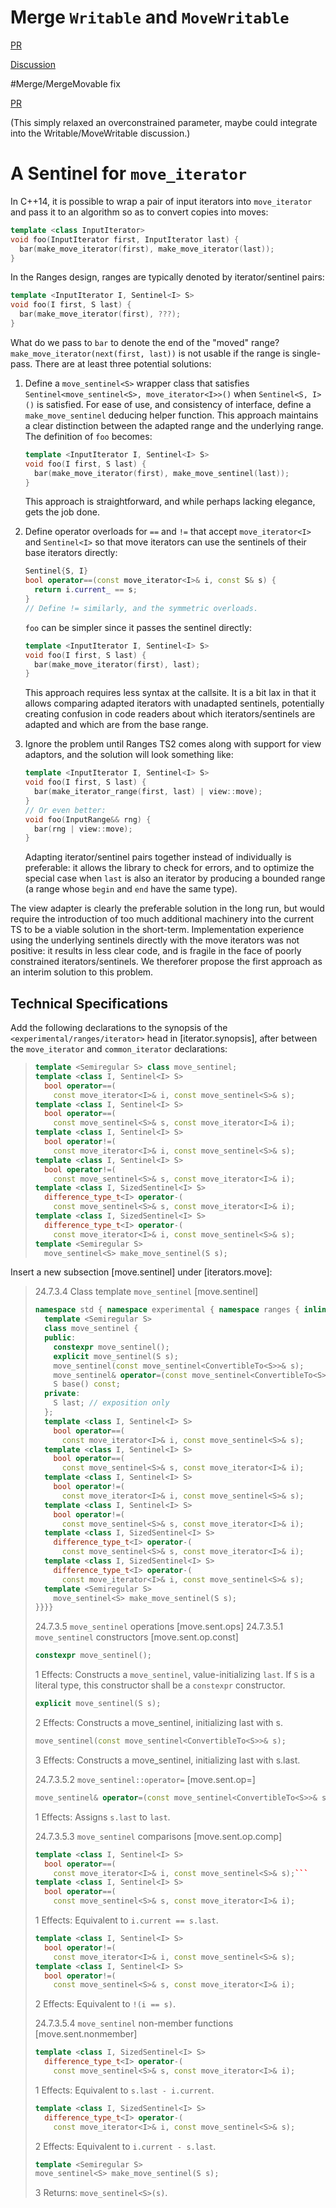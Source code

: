
# Merge `Writable` and `MoveWritable`

[PR](https://github.com/ericniebler/stl2/pull/160)

[Discussion](https://github.com/CaseyCarter/stl2/issues/17)


#Merge/MergeMovable fix

[PR](https://github.com/ericniebler/stl2/pull/157)

(This simply relaxed an overconstrained parameter, maybe could integrate into the Writable/MoveWritable discussion.)


# A Sentinel for `move_iterator`
In C++14, it is possible to wrap a pair of input iterators into `move_iterator` and pass it to an algorithm so as to convert copies into moves:
```c++
template <class InputIterator>
void foo(InputIterator first, InputIterator last) {
  bar(make_move_iterator(first), make_move_iterator(last));
}
```
In the Ranges design, ranges are typically denoted by iterator/sentinel pairs:
```c++
template <InputIterator I, Sentinel<I> S>
void foo(I first, S last) {
  bar(make_move_iterator(first), ???);
}
```
What do we pass to `bar` to denote the end of the "moved" range? `make_move_iterator(next(first, last))` is not usable if the range is single-pass. There are at least three potential solutions:

1. Define a `move_sentinel<S>` wrapper class that satisfies `Sentinel<move_sentinel<S>, move_iterator<I>>()` when `Sentinel<S, I>()` is satisfied. For ease of use, and consistency of interface, define a `make_move_sentinel` deducing helper function. This approach maintains a clear distinction between the adapted range and the underlying range. The definition of `foo` becomes:

    ```c++
    template <InputIterator I, Sentinel<I> S>
    void foo(I first, S last) {
      bar(make_move_iterator(first), make_move_sentinel(last));
    }
    ```

    This approach is straightforward, and while perhaps lacking elegance, gets the job done.

2. Define operator overloads for `==` and `!=` that accept `move_iterator<I>` and `Sentinel<I>` so that move iterators can use the sentinels of their base iterators directly:

    ```c++
    Sentinel{S, I}
    bool operator==(const move_iterator<I>& i, const S& s) {
      return i.current_ == s;
    }
    // Define != similarly, and the symmetric overloads.
    ```
    `foo` can be simpler since it passes the sentinel directly:
    ```c++
    template <InputIterator I, Sentinel<I> S>
    void foo(I first, S last) {
      bar(make_move_iterator(first), last);
    }
    ```

    This approach requires less syntax at the callsite. It is a bit lax in that it allows comparing adapted iterators with unadapted sentinels, potentially creating confusion in code readers about which iterators/sentinels are adapted and which are from the base range.

3. Ignore the problem until Ranges TS2 comes along with support for view adaptors, and the solution will look something like:

    ```c++
    template <InputIterator I, Sentinel<I> S>
    void foo(I first, S last) {
      bar(make_iterator_range(first, last) | view::move);
    }
    // Or even better:
    void foo(InputRange&& rng) {
      bar(rng | view::move);
    }
    ```

    Adapting iterator/sentinel pairs together instead of individually is preferable: it allows the library to check for errors, and to optimize the special case when `last` is also an iterator by producing a bounded range (a range whose `begin` and `end` have the same type).

The view adapter is clearly the preferable solution in the long run, but would require the introduction of too much additional machinery into the current TS to be a viable solution in the short-term. Implementation experience using the underlying sentinels directly with the move iterators was not positive: it results in less clear code, and is fragile in the face of poorly constrained iterators/sentinels. We thereforer propose the first approach as an interim solution to this problem.

Technical Specifications
------------------------
Add the following declarations to the synopsis of the `<experimental/ranges/iterator>` head in [iterator.synopsis], after between the `move_iterator` and `common_iterator` declarations:

> ```c++
> template <Semiregular S> class move_sentinel;
> template <class I, Sentinel<I> S>
>   bool operator==(
>     const move_iterator<I>& i, const move_sentinel<S>& s);
> template <class I, Sentinel<I> S>
>   bool operator==(
>     const move_sentinel<S>& s, const move_iterator<I>& i);
> template <class I, Sentinel<I> S>
>   bool operator!=(
>     const move_iterator<I>& i, const move_sentinel<S>& s);
> template <class I, Sentinel<I> S>
>   bool operator!=(
>     const move_sentinel<S>& s, const move_iterator<I>& i);
> template <class I, SizedSentinel<I> S>
>   difference_type_t<I> operator-(
>     const move_sentinel<S>& s, const move_iterator<I>& i);
> template <class I, SizedSentinel<I> S>
>   difference_type_t<I> operator-(
>     const move_iterator<I>& i, const move_sentinel<S>& s);
> template <Semiregular S>
>   move_sentinel<S> make_move_sentinel(S s);
> ```

Insert a new subsection [move.sentinel] under [iterators.move]:

> 24.7.3.4 Class template `move_sentinel` [move.sentinel]
>
> ```c++
> namespace std { namespace experimental { namespace ranges { inline namespace v1 {
>   template <Semiregular S>
>   class move_sentinel {
>   public:
>     constexpr move_sentinel();
>     explicit move_sentinel(S s);
>     move_sentinel(const move_sentinel<ConvertibleTo<S>>& s);
>     move_sentinel& operator=(const move_sentinel<ConvertibleTo<S>>& s);
>     S base() const;
>   private:
>     S last; // exposition only
>   };
>   template <class I, Sentinel<I> S>
>     bool operator==(
>       const move_iterator<I>& i, const move_sentinel<S>& s);
>   template <class I, Sentinel<I> S>
>     bool operator==(
>       const move_sentinel<S>& s, const move_iterator<I>& i);
>   template <class I, Sentinel<I> S>
>     bool operator!=(
>       const move_iterator<I>& i, const move_sentinel<S>& s);
>   template <class I, Sentinel<I> S>
>     bool operator!=(
>       const move_sentinel<S>& s, const move_iterator<I>& i);
>   template <class I, SizedSentinel<I> S>
>     difference_type_t<I> operator-(
>       const move_sentinel<S>& s, const move_iterator<I>& i);
>   template <class I, SizedSentinel<I> S>
>     difference_type_t<I> operator-(
>       const move_iterator<I>& i, const move_sentinel<S>& s);
>   template <Semiregular S>
>     move_sentinel<S> make_move_sentinel(S s);
> }}}}
> ```
>
> 24.7.3.5 `move_sentinel` operations [move.sent.ops]
> 24.7.3.5.1 `move_sentinel` constructors [move.sent.op.const]
>
> ```c++
> constexpr move_sentinel();
> ```
>
> 1 Effects: Constructs a `move_sentinel`, value-initializing `last`. If `S` is a literal type, this constructor shall be a `constexpr` constructor.
>
> ```c++
> explicit move_sentinel(S s);
> ```
>
> 2 Effects: Constructs a move_sentinel, initializing last with s.
>
> ```c++
> move_sentinel(const move_sentinel<ConvertibleTo<S>>& s);
> ```
>
> 3 Effects: Constructs a move_sentinel, initializing last with s.last.
>
> 24.7.3.5.2 `move_sentinel::operator=` [move.sent.op=]
> ```c++
> move_sentinel& operator=(const move_sentinel<ConvertibleTo<S>>& s);
> ```
>
> 1 Effects: Assigns `s.last` to `last`.
>
> 24.7.3.5.3 `move_sentinel` comparisons [move.sent.op.comp]
>
> ```c++
> template <class I, Sentinel<I> S>
>   bool operator==(
>     const move_iterator<I>& i, const move_sentinel<S>& s);```
> template <class I, Sentinel<I> S>
>   bool operator==(
>     const move_sentinel<S>& s, const move_iterator<I>& i);
> ```
>
> 1 Effects: Equivalent to `i.current == s.last`.
>
> ```c++
> template <class I, Sentinel<I> S>
>   bool operator!=(
>     const move_iterator<I>& i, const move_sentinel<S>& s);
> template <class I, Sentinel<I> S>
>   bool operator!=(
>     const move_sentinel<S>& s, const move_iterator<I>& i);
> ```
>
> 2 Effects: Equivalent to `!(i == s)`.
>
> 24.7.3.5.4 `move_sentinel` non-member functions [move.sent.nonmember]
> ```c++
> template <class I, SizedSentinel<I> S>
>   difference_type_t<I> operator-(
>     const move_sentinel<S>& s, const move_iterator<I>& i);
> ```
>
> 1 Effects: Equivalent to `s.last - i.current`.
>
> ```c++
> template <class I, SizedSentinel<I> S>
>   difference_type_t<I> operator-(
>     const move_iterator<I>& i, const move_sentinel<S>& s);
> ```
>
> 2 Effects: Equivalent to `i.current - s.last`.
>
> ```c++
> template <Semiregular S>
> move_sentinel<S> make_move_sentinel(S s);
> ```
>
> 3 Returns: `move_sentinel<S>(s)`.
